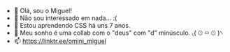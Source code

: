 - 👋 Olá, sou o Miguel!
- 👀 Não sou interessado em nada... :(
- 🌱 Estou aprendendo CSS há uns 7 anos.
- 💞️ Meu sonho é uma collab com o "deus" com "d" minúsculo.  ৻( ⊙ ▭ ⊙ )৲
- 📫 https://linktr.ee/omini_miguel
